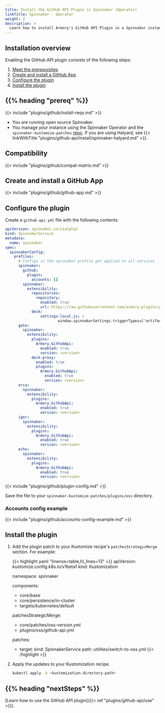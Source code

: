 ```yaml
---
title: Install the GitHub API Plugin in Spinnaker (Operator)
linkTitle: Spinnaker - Operator
weight: 2
description: >
  Learn how to install Armory's GitHub API Plugin in a Spinnaker instance managed by the Spinnaker Operator. The GitHub API enables your app developers to trigger a Spinnaker pipeline from a GitHub workflow.
---
```


## Installation overview

Enabling the GitHub API plugin consists of the following steps:

1. [Meet the prerequisites](#before-you-begin)
1. [Create and install a GitHub App](#create-and-install-a-github-app)
1. [Configure the plugin](#configure-the-plugin)
1. [Install the plugin](#install-the-plugin)

## {{% heading "prereq" %}}

{{< include "plugins/github/install-reqs.md" >}}
* You are running open source Spinnaker.
* You manage your instance using the Spinnaker Operator and the `spinnaker-kustomize-patches` [repo](https://github.com/armory/spinnaker-kustomize-patches). If you are using Halyard, see {{< linkWithTitle "plugins/github-api/install/spinnaker-halyard.md" >}}.

## Compatibility

{{< include "plugins/github/compat-matrix.md" >}}

## Create and install a GitHub App

{{< include "plugins/github/github-app.md" >}}

## Configure the plugin

Create a `github-api.yml` file with the following contents: 

```yaml
apiVersion: spinnaker.io/v1alpha2
kind: SpinnakerService
metadata:
  name: spinnaker
spec:
  spinnakerConfig:
    profiles:
      # Configs in the spinnaker profile get applied to all services
      spinnaker:
        github:
          plugin:
            accounts: []
        spinnaker:
          extensibility:
            repositories:
              repository:
                enabled: true
                url: https://raw.githubusercontent.com/armory-plugins/pluginRepository/master/repositories.json
			deck:
				settings-local.js: |
						window.spinnakerSettings.triggerTypes=['artifactory','concourse','cron','docker','git','github','helm','jenkins','nexus','pipeline','plugin','pubsub','travis','webhook','wercker']
      gate:
        spinnaker:
          extensibility:
            plugins:
              Armory.GithubApi:
                enabled: true
                version: <version>
            deck-proxy:
              enabled: true
              plugins:
                Armory.GithubApi:
                  enabled: true
                  version: <version>    
      orca:
        spinnaker:
          extensibility:
            plugins:
              Armory.GithubApi:
                enabled: true
                version: <version>
      igor:
        spinnaker:
          extensibility:
            plugins:
              Armory.GithubApi:
                enabled: true
                version: <version>
      echo:
        spinnaker:
          extensibility:
            plugins:
              Armory.GithubApi:
                enabled: true
                version: <version>
```


{{< include "plugins/github/plugin-config.md" >}}

Save the file to your `spinnaker-kustomize-patches/plugins/oss` directory.

### Accounts config example

{{< include "plugins/github/accounts-config-example.md" >}}

## Install the plugin

1. Add the plugin patch to your Kustomize recipe's `patchesStrategicMerge` section. For example:

   {{< highlight yaml "linenos=table,hl_lines=13" >}}
   apiVersion: kustomize.config.k8s.io/v1beta1
   kind: Kustomization
   
   namespace: spinnaker
   
   components:
     - core/base
     - core/persistence/in-cluster
     - targets/kubernetes/default
   
   patchesStrategicMerge:
     - core/patches/oss-version.yml
     - plugins/oss/github-api.yml
   
   patches:
     - target:
         kind: SpinnakerService
       path: utilities/switch-to-oss.yml
   {{< /highlight >}}

1. Apply the updates to your Kustomization recipe.

   ```bash
   kubectl apply -k <kustomization-directory-path>
   ```

## {{% heading "nextSteps" %}}

[Learn how to use the GitHub API plugin]({{< ref "plugins/github-api/use" >}}).